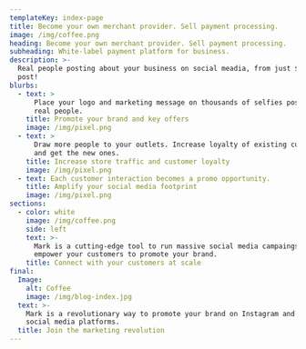 ```yaml
---
templateKey: index-page
title: Become your own merchant provider. Sell payment processing.
image: /img/coffee.png
heading: Become your own merchant provider. Sell payment processing.
subheading: White-label payment platform for business.
description: >-
  Real people posting about your business on social meadia, from just $1 per
  post!
blurbs:
  - text: >
      Place your logo and marketing message on thousands of selfies posted by
      real people.
    title: Promote your brand and key offers
    image: /img/pixel.png
  - text: >
      Draw more people to your outlets. Increase loyalty of existing customers
      and get the new ones.
    title: Increase store traffic and customer loyalty
    image: /img/pixel.png
  - text: Each customer interaction becomes a promo opportunity.
    title: Amplify your social media footprint
    image: /img/pixel.png
sections:
  - color: white
    image: /img/coffee.png
    side: left
    text: >-
      Mark is a cutting-edge tool to run massive social media campaings and
      empower your customers to promote your brand.
    title: Connect with your customers at scale
final:
  Image:
    alt: Coffee
    image: /img/blog-index.jpg
  text: >-
    Mark is a revolutionary way to promote your brand on Instagram and other
    social media platforms.
  title: Join the marketing revolution
---
```


